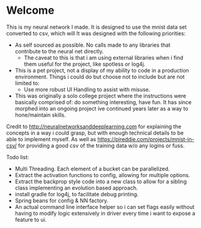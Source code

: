 # Welcome
This is my neural network I made.
It is designed to use the mnist data set converted to csv, which will
It was designed with the following priorities:
- As self sourced as possible. No calls made to any libraries that contribute to the neural net directly.
  - The caveat to this is that i am using external libraries when i find them useful for the project, like spotless or log4j. 
- This is a pet project, not a display of my ability to code in a production environment. Things i could do but choose not to include but are not limited to:
  - Use more robust UI Handling to assist with misuse.
- This was originally a solo college project where the instructions were basically comprised of: do something interesting, have fun. It has since morphed into an ongoing project ive continued years later as a way to hone/maintain skills.

Credit to http://neuralnetworksanddeeplearning.com for explaining the concepts in a way i could grasp, but with enough technical details to be able to implement myself.
As well as https://pjreddie.com/projects/mnist-in-csv/ for providing a good csv of the training data w/o any logins or fuss. 

Todo list:
- Multi Threading. Each element of a bucket can be parallelized.
- Extract the activation functions to config, allowing for multiple options. 
- Extract the backprop style code into a new class to allow for a sibling class implementing an evolution based approach.
- install gradle for log4j, to facilitate debug printing.
- Spring beans for config & NN factory. 
- An actual command line interface helper so i can set flags easily without having to modify logic extensively in driver every time i want to expose a feature to ui.

